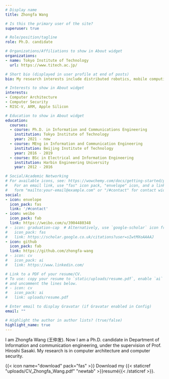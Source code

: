 ```yaml
---
# Display name
title: Zhongfa Wang

# Is this the primary user of the site?
superuser: true

# Role/position/tagline
role: Ph.D. candidate

# Organizations/Affiliations to show in About widget
organizations:
- name: Tokyo Institute of Technology
  url: https://www.titech.ac.jp/

# Short bio (displayed in user profile at end of posts)
bio: My research interests include distributed robotics, mobile computing and programmable matter.

# Interests to show in About widget
interests:
- Computer Architecture
- Computer Security
- RISC-V, ARM, Apple Silicon

# Education to show in About widget
education:
  courses:
  - course: Ph.D. in Information and Communications Engineering
    institution: Tokyo Institute of Technology
    year: 2021 - now
  - course: MEng in Information and Communication Engineering
    institution: Beijing Institute of Technology
    year: 2016 - 2019
  - course: BSc in Electrical and Information Engineering
    institution: Harbin Engineering University
    year: 2012 - 2016

# Social/Academic Networking
# For available icons, see: https://wowchemy.com/docs/getting-started/page-builder/#icons
#   For an email link, use "fas" icon pack, "envelope" icon, and a link in the
#   form "mailto:your-email@example.com" or "/#contact" for contact widget.
social:
- icon: envelope
  icon_pack: fas
  link: '/#contact'
- icon: weibo
  icon_pack: fab
  link: https://weibo.com/u/3904480348
# - icon: graduation-cap  # Alternatively, use `google-scholar` icon from `ai` icon pack
#   icon_pack: fas
#   link: https://scholar.google.co.uk/citations?user=sIwtMXoAAAAJ
- icon: github
  icon_pack: fab
  link: https://github.com/zhongfa-wang
# - icon: cv
#   icon_pack: ai
#   link: https://www.linkedin.com/

# Link to a PDF of your resume/CV.
# To use: copy your resume to `static/uploads/resume.pdf`, enable `ai` icons in `params.toml`, 
# and uncomment the lines below.
# - icon: cv
#   icon_pack: ai
#   link: uploads/resume.pdf

# Enter email to display Gravatar (if Gravatar enabled in Config)
email: ""

# Highlight the author in author lists? (true/false)
highlight_name: true
---
```


I am Zhongfa Wang (王仲发). Now I am a Ph.D. candidate in Department of Information and communication engineering, under the supervision of Prof. Hiroshi Sasaki. My research is in computer architecture and computer security.

{{< icon name="download" pack="fas" >}} Download my {{< staticref "uploads/CV_Zhongfa_Wang.pdf" "newtab" >}}resumé{{< /staticref >}}.
